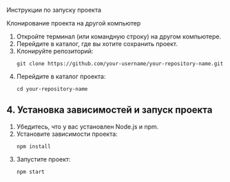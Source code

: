 Инструкции по запуску проекта

 Клонирование проекта на другой компьютер
1. Откройте терминал (или командную строку) на другом компьютере.
2. Перейдите в каталог, где вы хотите сохранить проект.
3. Клонируйте репозиторий:
    ```
    git clone https://github.com/your-username/your-repository-name.git
    ```
4. Перейдите в каталог проекта:
    ```
    cd your-repository-name
    ```

## 4. Установка зависимостей и запуск проекта
1. Убедитесь, что у вас установлен Node.js и npm.
2. Установите зависимости проекта:
    ```
    npm install
    ```
3. Запустите проект:
    ```
    npm start
    ```
